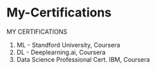 # My-Certifications
MY CERTIFICATIONS

1. ML - Standford University, Coursera
2. DL - Deeplearning.ai, Coursera
3. Data Science Professional Cert. IBM, Coursera
